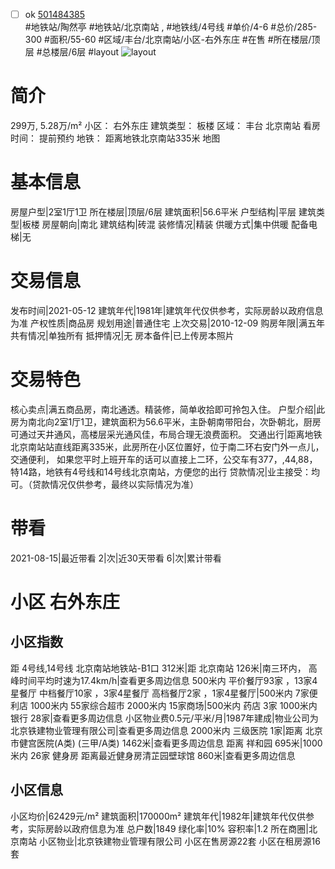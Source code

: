 - [ ] ok [501484385](https://bj.5i5j.com/ershoufang/501484385.html)  
 #地铁站/陶然亭 #地铁站/北京南站 ,  #地铁线/4号线
#单价/4-6 #总价/285-300 #面积/55-60   #区域/丰台/北京南站/小区-右外东庄 #在售 #所在楼层/顶层 #总楼层/6层 #layout 
![layout](http://image2a.5i5j.com/bdir/layout/5a6cd715acab4ba39f66da03c14c2be2.jpg_P5.jpg) 
# 简介 
 299万,  5.28万/m² 
小区： 右外东庄
建筑类型： 板楼
区域： 丰台 北京南站
看房时间： 提前预约
地铁： 距离地铁北京南站335米 地图
# 基本信息 
 房屋户型|2室1厅1卫
所在楼层|顶层/6层
建筑面积|56.6平米
户型结构|平层
建筑类型|板楼
房屋朝向|南北
建筑结构|砖混
装修情况|精装
供暖方式|集中供暖
配备电梯|无
# 交易信息 
 发布时间|2021-05-12
建筑年代|1981年|建筑年代仅供参考，实际房龄以政府信息为准
产权性质|商品房
规划用途|普通住宅
上次交易|2010-12-09
购房年限|满五年
共有情况|单独所有
抵押情况|无
房本备件|已上传房本照片
# 交易特色 
 核心卖点|满五商品房，南北通透。精装修，简单收拾即可拎包入住。
户型介绍|此房为南北向2室1厅1卫，建筑面积为56.6平米，主卧朝南带阳台，次卧朝北，厨房可通过天井通风，高楼层采光通风佳，布局合理无浪费面积。
交通出行|距离地铁北京南站站直线距离335米，此房所在小区位置好，位于南二环右安门外一点儿，交通便利， 如果您平时上班开车的话可以直接上二环，公交车有377，,44,88，特14路，地铁有4号线和14号线北京南站，方便您的出行
贷款情况|业主接受：均可。（贷款情况仅供参考，最终以实际情况为准）
# 带看 
 2021-08-15|最近带看	 2|次|近30天带看	 6|次|累计带看
# 小区 右外东庄
## 小区指数 
 距 4号线,14号线 北京南站地铁站-B1口 312米|距 北京南站 126米|南三环内， 高峰时间平均时速为17.4km/h|查看更多周边信息
500米内 平价餐厅93家 ，13家4星餐厅
中档餐厅10家 ，3家4星餐厅
高档餐厅2家 ，1家4星餐厅|500米内 7家便利店
1000米内 55家综合超市
2000米内 15家商场|500米内 药店 3家
1000米内 银行 28家|查看更多周边信息
小区物业费0.5元/平米/月|1987年建成|物业公司为北京铁建物业管理有限公司|查看更多周边信息
2000米内 三级医院 1家|距离 北京市健宫医院(A类) (三甲/A类) 1462米|查看更多周边信息
距离 祥和园 695米|1000米内 26家 健身房
距离最近健身房清芷园壁球馆 860米|查看更多周边信息
## 小区信息 
 小区均价|62429元/m²
建筑面积|170000m²
建筑年代|1982年|建筑年代仅供参考，实际房龄以政府信息为准
总户数|1849
绿化率|10%
容积率|1.2
所在商圈|北京南站
小区物业|北京铁建物业管理有限公司
小区在售房源22套
小区在租房源16套
